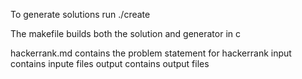 To generate solutions
run ./create


The makefile builds both the solution and generator in c

hackerrank.md contains the problem statement for hackerrank
input contains inpute files
output contains output files


